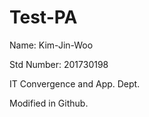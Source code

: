 # Test-PA
Name: Kim-Jin-Woo

Std Number: 201730198

IT Convergence and App. Dept.

Modified in Github.
